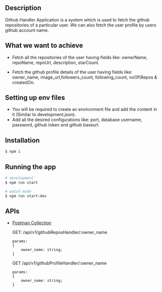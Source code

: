 
## Description

Github Handler Application is a system which is used to fetch the github repositories of a particular user.
We can also fetch the user profile by users github account name.


## What we want to achieve

  - Fetch all the repositories of the user having fields like: ownerName, repoName, repoUrl, description, starCount.

  - Fetch the github profile details of the user having fields like: owner_name, image_url,followers_count, following_count,       noOf\Repos & createdOn.
  

## Setting up env files

- You will be required to create an environment file and add the content in it (Similar to development.json).
- Add all the desired configurations like: port, database username, password, github token and github baseurl.


## Installation

```bash
$ npm i
```

## Running the app

```bash
# development
$ npm run start

# watch mode
$ npm run start:dev
```


## APIs

- [Postman Collection](https://www.getpostman.com/collections/b8a5cb53950218184650)


   GET: /api/v1/githubReposHandler/:owner_name

   ```
   params: 
   {
       owner_name: string;
   }
   ```

   GET /api/v1/githubProfileHandler/:owner_name

   ```
   params: 
   {
       owner_name: string;
   }

   ```